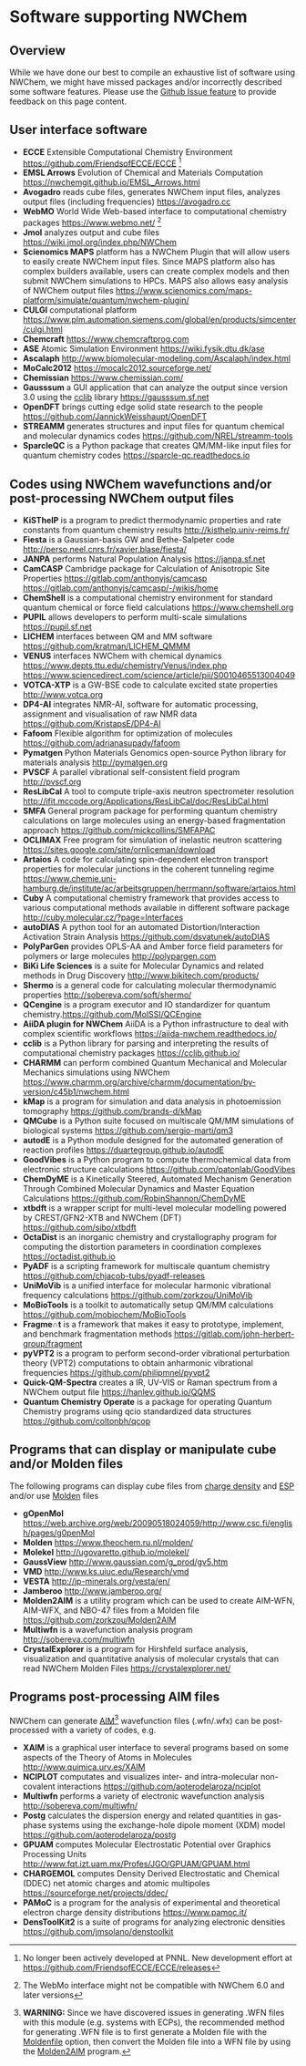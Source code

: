 # Software supporting NWChem

## Overview

While we have done our best to compile an exhaustive list of software
using NWChem, we might have missed packages and/or incorrectly described
some software features. Please use the [Github Issue feature](https://github.com/nwchemgit/nwchem/issues) to provide
feedback on this page content.

## User interface software

  - **ECCE** Extensible Computational Chemistry Environment
    <https://github.com/FriendsofECCE/ECCE> [^1]
  - **EMSL Arrows** Evolution of Chemical and Materials Computation
    <https://nwchemgit.github.io/EMSL_Arrows.html>
  - **Avogadro** reads cube files, generates NWChem input files,
    analyzes output files (including frequencies) <https://avogadro.cc>
  - **WebMO** World Wide Web-based interface to computational chemistry
    packages <https://www.webmo.net/> [^2]
  - **Jmol** analyzes output and cube files
    <https://wiki.jmol.org/index.php/NWChem>
  - **Scienomics MAPS** platform has a NWChem Plugin that will allow
    users to easily create NWChem input files. Since MAPS platform also
    has complex builders available, users can create complex models and
    then submit NWChem simulations to HPCs. MAPS also allows easy
    analysis of NWChem output files
    <https://www.scienomics.com/maps-platform/simulate/quantum/nwchem-plugin/>
  - **CULGI** computational platform
    <https://www.plm.automation.siemens.com/global/en/products/simcenter/culgi.html>
  - **Chemcraft** <https://www.chemcraftprog.com>
  - **ASE** Atomic Simulation Environment <https://wiki.fysik.dtu.dk/ase>
  - **Ascalaph**
    <http://www.biomolecular-modeling.com/Ascalaph/index.html>
  - **MoCalc2012** <https://mocalc2012.sourceforge.net/>
  - **Chemissian** <https://www.chemissian.com/>
  - **Gausssum** a GUI application that can analyze the output since
    version 3.0 using the [cclib](https://cclib.github.io/) library
    <https://gausssum.sf.net>
  - **OpenDFT**  brings cutting edge solid state research to the people <https://github.com/JannickWeisshaupt/OpenDFT>
  - **STREAMM** generates structures and input files for quantum chemical and molecular dynamics codes <https://github.com/NREL/streamm-tools>
  - **SparcleQC** is a Python package that creates QM/MM-like input files for quantum chemistry codes <https://sparcle-qc.readthedocs.io>

<references/>

## Codes using NWChem wavefunctions and/or post-processing NWChem output files

  - **KiSThelP** is a program to predict thermodynamic properties and rate constants from quantum chemistry results
 <http://kisthelp.univ-reims.fr/>
  - **Fiesta** is a Gaussian-basis GW and Bethe-Salpeter code
    <http://perso.neel.cnrs.fr/xavier.blase/fiesta/>
  - **JANPA** performs Natural Population Analysis <https://janpa.sf.net>
  - **CamCASP** Cambridge package for Calculation of Anisotropic Site
    Properties <https://gitlab.com/anthonyjs/camcasp> <https://gitlab.com/anthonyjs/camcasp/-/wikis/home>
  - **ChemShell** is a computational chemistry environment for standard
    quantum chemical or force field calculations
    <https://www.chemshell.org>
  - **PUPIL** allows developers to perform multi-scale simulations
    <https://pupil.sf.net>
  - **LICHEM** interfaces between QM and MM software
    <https://github.com/kratman/LICHEM_QMMM>
  - **VENUS** interfaces NWChem with chemical dynamics
    <https://www.depts.ttu.edu/chemistry/Venus/index.php>
    <https://www.sciencedirect.com/science/article/pii/S0010465513004049>
  - **VOTCA-XTP** is a GW-BSE code to calculate excited state properties
    <http://www.votca.org> 
  - **DP4-AI** integrates NMR-AI, software for automatic processing, assignment and visualisation of raw NMR data
    <https://github.com/KristapsE/DP4-AI>
  - **Fafoom** Flexible algorithm for optimization of molecules
    <https://github.com/adrianasupady/fafoom>
  - **Pymatgen** Python Materials Genomics open-source Python library for materials analysis
    <http://pymatgen.org>
  - **PVSCF** A parallel vibrational self-consistent field program <http://pvscf.org>
  - **ResLibCal** A tool to compute triple-axis neutron spectrometer resolution <http://ifit.mccode.org/Applications/ResLibCal/doc/ResLibCal.html>
  - **SMFA**  General program package for performing quantum chemistry calculations on large molecules using an energy-based fragmentation approach <https://github.com/mickcollins/SMFAPAC>
  - **OCLIMAX** Free program for simulation of inelastic neutron scattering <https://sites.google.com/site/ornliceman/download>
  -  **Artaios** A code for calculating spin-dependent electron transport properties for molecular junctions in the coherent tunneling regime <https://www.chemie.uni-hamburg.de/institute/ac/arbeitsgruppen/herrmann/software/artaios.html>
  -  **Cuby**  A computational chemistry framework that provides  access to various computational methods available in different software package <http://cuby.molecular.cz/?page=Interfaces>
  - **autoDIAS** A python tool for an automated Distortion/Interaction Activation Strain Analysis <https://github.com/dsvatunek/autoDIAS>
  - **PolyParGen** provides OPLS-AA and Amber force field parameters for polymers or large molecules <http://polypargen.com>
  - **BiKi Life Sciences** is a suite for Molecular Dynamics and related methods in Drug Discovery <http://www.bikitech.com/products/>
  - **Shermo** is a general code for calculating molecular thermodynamic properties 
<http://sobereva.com/soft/shermo/>
  - **QCengine** is a program executor and IO standardizer for quantum chemistry.<https://github.com/MolSSI/QCEngine>
  - **AiiDA plugin for NWChem** AiiDA is a Python infrastructure to deal with complex scientific workflows <https://aiida-nwchem.readthedocs.io/>
  - **cclib** is a Python library for parsing and interpreting the results of computational chemistry packages <https://cclib.github.io/>
  - **CHARMM** can perform combined Quantum Mechanical and Molecular Mechanics simulations using NWChem <https://www.charmm.org/archive/charmm/documentation/by-version/c45b1/nwchem.html>
 - **kMap** is a program for simulation and data analysis in photoemission tomography <https://github.com/brands-d/kMap>
 - **QMCube** is a Python suite focused on multiscale QM/MM simulations of biological systems <https://github.com/sergio-marti/qm3>
 - **autodE** is a Python module designed for the automated generation of reaction profiles <https://duartegroup.github.io/autodE>
 - **GoodVibes** is a Python program to compute thermochemical data from electronic structure calculations <https://github.com/patonlab/GoodVibes>
 - **ChemDyME** is a Kinetically Steered, Automated Mechanism Generation Through Combined Molecular Dynamics and Master Equation Calculations <https://github.com/RobinShannon/ChemDyME>
 - **xtbdft** is a wrapper script for multi-level molecular modelling powered by CREST/GFN2-XTB and NWChem (DFT) <https://github.com/sibo/xtbdft>
 - **OctaDist** is an inorganic chemistry and crystallography program for computing the distortion parameters in coordination complexes <https://octadist.github.io>
 - **PyADF** is a scripting framework for multiscale quantum chemistry <https://github.com/chjacob-tubs/pyadf-releases>
 - **UniMoVib** is a unified interface for molecular harmonic vibrational frequency calculations <https://github.com/zorkzou/UniMoVib>
 - **MoBioTools** is a toolkit to automatically setup QM/MM calculations <https://github.com/mobiochem/MoBioTools>
 - **Fragme∩t** is a framework that makes it easy to prototype, implement, and benchmark fragmentation methods <https://gitlab.com/john-herbert-group/fragment>
 - **pyVPT2** is a program to perform second-order vibrational perturbation theory (VPT2) computations to obtain anharmonic vibrational frequencies <https://github.com/philipmnel/pyvpt2>
 - **Quick-QM-Spectra**  creates a IR, UV-VIS or Raman spectrum from a NWChem output file <https://hanlev.github.io/QQMS>
 - **Quantum Chemistry Operate** is a package for operating Quantum Chemistry programs using qcio standardized data structures <https://github.com/coltonbh/qcop>

## Programs that can display or manipulate cube and/or Molden files

The following programs can display cube files from
[charge density](DPLOT.md#gaussian-gaussian-cube-format) and
[ESP](Properties.md#gaussian-cube-files) and/or use
[Molden](Properties.md#moldenfile) files

  - **gOpenMol** <https://web.archive.org/web/20090518024059/http://www.csc.fi/english/pages/g0penMol>
  - **Molden** <https://www.theochem.ru.nl/molden/>
  - **Molekel** <http://ugovaretto.github.io/molekel/>
  - **GaussView** <http://www.gaussian.com/g_prod/gv5.htm>
  - **VMD** <http://www.ks.uiuc.edu/Research/vmd>
  - **VESTA** <http://jp-minerals.org/vesta/en/>
  - **Jamberoo**
    <http://www.jamberoo.org/>
  - **Molden2AIM** is a utility program which can be used to create AIM-WFN, AIM-WFX, and NBO-47 files from a Molden file
     <https://github.com/zorkzou/Molden2AIM>
  - **Multiwfn** is a wavefunction analysis program <http://sobereva.com/multiwfn>
  - **CrystalExplorer** is a program for Hirshfeld surface analysis, visualization and quantitative analysis of molecular crystals that can read NWChem Molden Files <https://crystalexplorer.net/>

## Programs post-processing AIM files

NWChem can generate [AIM](Properties.md#aimfile)[^3] wavefunction
files (.wfn/.wfx) can be post-processed with a variety of codes, e.g.

  - **XAIM** is a graphical user interface to several programs based on some aspects of the Theory of Atoms in Molecules <http://www.quimica.urv.es/XAIM>
  - **NCIPLOT** computates and visualizes inter- and intra-molecular non-covalent interactions <https://github.com/aoterodelaroza/nciplot>
  - **Multiwfn** performs a variety of electronic wavefunction analysis <http://sobereva.com/multiwfn/>
  - **Postg** calculates the dispersion energy and related quantities in gas-phase systems using the exchange-hole dipole moment (XDM) model <https://github.com/aoterodelaroza/postg>
  - **GPUAM** computes Molecular Electrostatic Potential over Graphics Processing Units <http://www.fqt.izt.uam.mx/Profes/JGO/GPUAM/GPUAM.html>
  - **CHARGEMOL**  computes Density Derived Electrostatic and Chemical (DDEC) net atomic charges and atomic multipoles  <https://sourceforge.net/projects/ddec/>
  - **PAMoC** is a program for the analysis of experimental and theoretical electron charge density distributions <https://www.pamoc.it/>
  - **DensToolKit2** is a suite of programs for analyzing electronic densities <https://github.com/jmsolano/denstoolkit>  


[^1]: No longer been actively developed at PNNL. New development effort at
    <https://github.com/FriendsofECCE/ECCE/releases>
[^2]: The WebMo interface might not be compatible with NWChem 6.0 and
    later versions
[^3]: **WARNING:** Since we have discovered issues in generating .WFN files with this module (e.g. systems with ECPs), the recommended method for generating .WFN file is to first generate a Molden file with the [Moldenfile](Properties.md#moldenfile) option, then convert the Molden file into a WFN file by using the [Molden2AIM](https://github.com/zorkzou/Molden2AIM) program.
